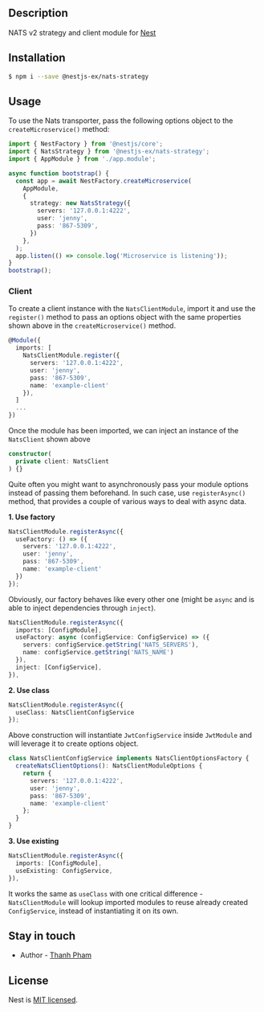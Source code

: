 ## Description

NATS v2 strategy and client module for [Nest](https://github.com/nestjs/nest)

## Installation

```bash
$ npm i --save @nestjs-ex/nats-strategy
```

## Usage

To use the Nats transporter, pass the following options object to the `createMicroservice()` method:

```typescript
import { NestFactory } from '@nestjs/core';
import { NatsStrategy } from '@nestjs-ex/nats-strategy';
import { AppModule } from './app.module';

async function bootstrap() {
  const app = await NestFactory.createMicroservice(
    AppModule,
    {
      strategy: new NatsStrategy({
        servers: '127.0.0.1:4222',
        user: 'jenny',
        pass: '867-5309',
      })
    },
  );
  app.listen(() => console.log('Microservice is listening'));
}
bootstrap();
```

### Client

To create a client instance with the `NatsClientModule`, import it and use the `register()` method to pass an options object with the same properties shown above in the `createMicroservice()` method.

```typescript
@Module({
  imports: [
    NatsClientModule.register({
      servers: '127.0.0.1:4222',
      user: 'jenny',
      pass: '867-5309',
      name: 'example-client'
    }),
  ]
  ...
})
```

Once the module has been imported, we can inject an instance of the `NatsClient` shown above

```typescript
constructor(
  private client: NatsClient
) {}
```

Quite often you might want to asynchronously pass your module options instead of passing them beforehand. In such case, use `registerAsync()` method, that provides a couple of various ways to deal with async data.

**1. Use factory**

```typescript
NatsClientModule.registerAsync({
  useFactory: () => ({
    servers: '127.0.0.1:4222',
    user: 'jenny',
    pass: '867-5309',
    name: 'example-client'
  })
});
```

Obviously, our factory behaves like every other one (might be `async` and is able to inject dependencies through `inject`).

```typescript
NatsClientModule.registerAsync({
  imports: [ConfigModule],
  useFactory: async (configService: ConfigService) => ({
    servers: configService.getString('NATS_SERVERS'),
    name: configService.getString('NATS_NAME')
  }),
  inject: [ConfigService],
}),
```

**2. Use class**

```typescript
NatsClientModule.registerAsync({
  useClass: NatsClientConfigService
});
```

Above construction will instantiate `JwtConfigService` inside `JwtModule` and will leverage it to create options object.

```typescript
class NatsClientConfigService implements NatsClientOptionsFactory {
  createNatsClientOptions(): NatsClientModuleOptions {
    return {
      servers: '127.0.0.1:4222',
      user: 'jenny',
      pass: '867-5309',
      name: 'example-client'
    };
  }
}
```

**3. Use existing**

```typescript
NatsClientModule.registerAsync({
  imports: [ConfigModule],
  useExisting: ConfigService,
}),
```

It works the same as `useClass` with one critical difference - `NatsClientModule` will lookup imported modules to reuse already created `ConfigService`, instead of instantiating it on its own.

## Stay in touch

- Author - [Thanh Pham](https://twitter.com/pnt239)

## License

Nest is [MIT licensed](LICENSE).
